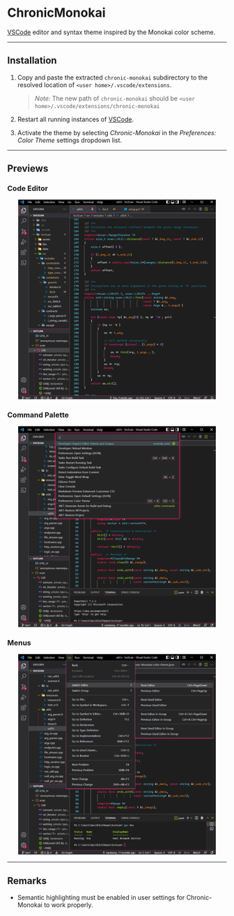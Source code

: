 # ChronicMonokai

[VSCode](https://code.visualstudio.com/) editor and syntax
theme inspired by the Monokai color scheme.

***

## Installation

1) Copy and paste the extracted `chronic-monokai` subdirectory to the
   resolved location of `<user home>/.vscode/extensions`.
    > *Note:* The new path of `chronic-monokai` should be
      `<user home>/.vscode/extensions/chronic-monokai`

2) Restart all running instances of [VSCode](https://code.visualstudio.com/).

3) Activate the theme by selecting *Chronic-Monokai* in the
   *Preferences: Color Theme* settings dropdown list.

***

## Previews

### Code Editor

<p align="center">
    <img src="assets/EditorSample.png" width=90% alt="code-editor">
</p>

### Command Palette

<p align="center">
    <img src="assets/CommandPaletteSample.png" width=90% alt="command-palette">
</p>

### Menus

<p align="center">
    <img src="assets/MenuSample.png" width=90% alt="menus">
</p>

***

## Remarks

* Semantic highlighting must be enabled in user settings
  for Chronic-Monokai to work properly.
